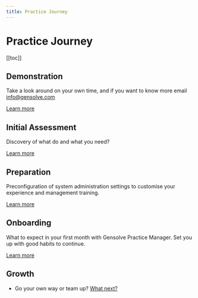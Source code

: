 ```yaml
---
title: Practice Journey
---
```


# Practice Journey

[[toc]]

## Demonstration

Take a look around on your own time, and if you want to know more email info@gensolve.com

[Learn more](./demo/)

## Initial Assessment

Discovery of what do and what you need?

[Learn more](./initial-assessment/)

## Preparation

Preconfiguration of system administration settings to customise your experience and management training.

[Learn more](./preparation.md)

## Onboarding

What to expect in your first month with Gensolve Practice Manager. Set you up with good habits to continue.

[Learn more](./onboarding.md)

## Growth

- Go your own way or team up? [What next?](/growth/)
